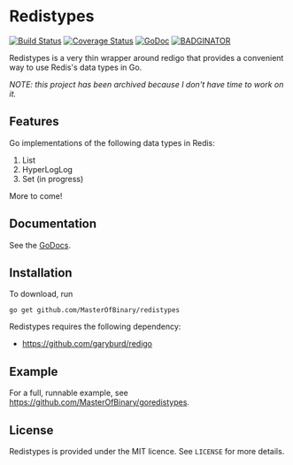 Redistypes
==========

[![Build Status](https://travis-ci.org/MasterOfBinary/redistypes.svg?branch=master)](https://travis-ci.org/MasterOfBinary/redistypes)
[![Coverage Status](https://coveralls.io/repos/github/MasterOfBinary/redistypes/badge.svg?branch=master)](https://coveralls.io/github/MasterOfBinary/redistypes?branch=master)
[![GoDoc](https://godoc.org/github.com/MasterOfBinary/redistypes?status.svg)](https://godoc.org/github.com/MasterOfBinary/redistypes)
[![BADGINATOR](https://badginator.herokuapp.com/MasterOfBinary/redistypes.svg)](https://github.com/defunctzombie/badginator)

Redistypes is a very thin wrapper around redigo that provides a convenient way to use Redis's data types in Go.

*NOTE: this project has been archived because I don't have time to work on it.*

Features
--------

Go implementations of the following data types in Redis:

1. List
2. HyperLogLog
3. Set (in progress)

More to come!

Documentation
-------------

See the [GoDocs](https://godoc.org/github.com/MasterOfBinary/redistypes).

Installation
------------

To download, run

    go get github.com/MasterOfBinary/redistypes

Redistypes requires the following dependency:

* https://github.com/garyburd/redigo

Example
-------

For a full, runnable example, see https://github.com/MasterOfBinary/goredistypes.

License
-------

Redistypes is provided under the MIT licence. See `LICENSE` for more details.
